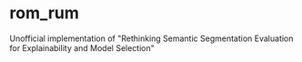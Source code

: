 # rom_rum
Unofficial implementation of "Rethinking Semantic Segmentation Evaluation for Explainability and Model Selection"
